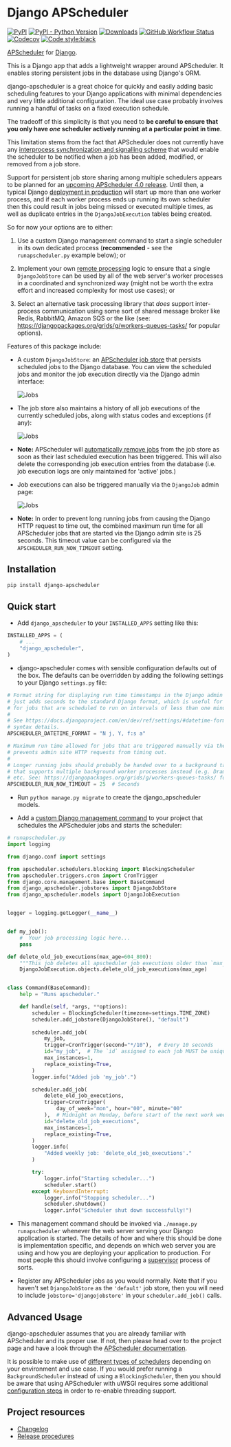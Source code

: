 Django APScheduler
==================

[![PyPI](https://img.shields.io/pypi/v/django-apscheduler)](https://pypi.org/project/django-apscheduler/)
[![PyPI - Python Version](https://img.shields.io/pypi/pyversions/django-apscheduler)](https://pypi.org/project/django-apscheduler/)
[![Downloads](https://pepy.tech/badge/django-apscheduler)](https://pepy.tech/project/django-apscheduler)
[![GitHub Workflow Status](https://img.shields.io/github/workflow/status/jcass77/django-apscheduler/Python%20package)](https://github.com/jcass77/django-apscheduler/actions?query=workflow%3A%22Python+package%22)
[![Codecov](https://img.shields.io/codecov/c/github/jcass77/django-apscheduler?token=e42b5e88-ff73-411e-9274-effc51049551)](https://codecov.io/gh/jcass77/django-apscheduler)
[![Code style:black](https://img.shields.io/badge/code%20style-black-black)](https://pypi.org/project/black)

[APScheduler](https://github.com/agronholm/apscheduler) for [Django](https://github.com/django/django).

This is a Django app that adds a lightweight wrapper around APScheduler. It enables storing persistent jobs in the
database using Django's ORM.

django-apscheduler is a great choice for quickly and easily adding basic scheduling features to your Django applications
with minimal dependencies and very little additional configuration. The ideal use case probably involves running a
handful of tasks on a fixed execution schedule.

The tradeoff of this simplicity is that you need to **be careful to ensure that you only have ***one*** scheduler
actively running at a particular point in time**.

This limitation stems from the fact that APScheduler does not currently have any [interprocess synchronization and
signalling scheme](https://apscheduler.readthedocs.io/en/latest/faq.html#how-do-i-share-a-single-job-store-among-one-or-more-worker-processes) 
that would enable the scheduler to be notified when a job has been added, modified, or removed from a job store.
 
Support for persistent job store sharing among multiple schedulers appears to be planned for an [upcoming APScheduler
4.0 release](https://github.com/agronholm/apscheduler/issues/465). Until then, a typical Django [deployment in
production](https://docs.djangoproject.com/en/dev/howto/deployment/#deploying-django) will start up more than one
worker process, and if each worker process ends up running its own scheduler then this could result in jobs being
missed or executed multiple times, as well as duplicate entries in the `DjangoJobExecution` tables being created.

So for now your options are to either:

1. Use a custom Django management command to start a single scheduler in its own dedicated process (**recommended** -
   see the `runapscheduler.py` example below); or
 
2. Implement your own [remote processing](https://apscheduler.readthedocs.io/en/latest/faq.html#how-do-i-share-a-single-job-store-among-one-or-more-worker-processes)
   logic to ensure that a single `DjangoJobStore` can be used by all of the web server's worker processes in a
   coordinated and synchronized way (might not be worth the extra effort and increased complexity for most use cases);
   or
  
3. Select an alternative task processing library that *does* support inter-process communication using some sort of
   shared message broker like Redis, RabbitMQ, Amazon SQS or the like (see: 
   https://djangopackages.org/grids/g/workers-queues-tasks/ for popular options).
  
Features of this package include:

- A custom `DjangoJobStore`: an [APScheduler job store](https://apscheduler.readthedocs.io/en/latest/extending.html#custom-job-stores)
  that persists scheduled jobs to the Django database. You can view the scheduled jobs and monitor the job execution
  directly via the Django admin interface:
  
  ![Jobs](docs/screenshots/job_overview.png)
  
- The job store also maintains a history of all job executions of the currently scheduled jobs, along with status codes
  and exceptions (if any):
  
  ![Jobs](docs/screenshots/execution_overview.png)
  
- **Note:** APScheduler will [automatically remove jobs](https://apscheduler.readthedocs.io/en/latest/userguide.html#removing-jobs)
  from the job store as soon as their last scheduled execution has been triggered. This will also delete the
  corresponding job execution entries from the database (i.e. job execution logs are only maintained for 'active' jobs.)
    
- Job executions can also be triggered manually via the `DjangoJob` admin page:

  ![Jobs](docs/screenshots/run_now.png)
  
- **Note:** In order to prevent long running jobs from causing the Django HTTP request to time out, the combined maximum
  run time for all APScheduler jobs that are started via the Django admin site is 25 seconds. This timeout value can be
  configured via the `APSCHEDULER_RUN_NOW_TIMEOUT` setting.

Installation
------------

```python
pip install django-apscheduler
```

Quick start
-----------

- Add ``django_apscheduler`` to your ``INSTALLED_APPS`` setting like this:
```python
INSTALLED_APPS = (
    # ...
    "django_apscheduler",
)
```

- django-apscheduler comes with sensible configuration defaults out of the box. The defaults can be overridden by adding
  the following settings to your Django `settings.py` file:
```python
# Format string for displaying run time timestamps in the Django admin site. The default
# just adds seconds to the standard Django format, which is useful for displaying the timestamps
# for jobs that are scheduled to run on intervals of less than one minute.
# 
# See https://docs.djangoproject.com/en/dev/ref/settings/#datetime-format for format string
# syntax details.
APSCHEDULER_DATETIME_FORMAT = "N j, Y, f:s a"

# Maximum run time allowed for jobs that are triggered manually via the Django admin site, which
# prevents admin site HTTP requests from timing out.
# 
# Longer running jobs should probably be handed over to a background task processing library
# that supports multiple background worker processes instead (e.g. Dramatiq, Celery, Django-RQ,
# etc. See: https://djangopackages.org/grids/g/workers-queues-tasks/ for popular options).
APSCHEDULER_RUN_NOW_TIMEOUT = 25  # Seconds
```

- Run `python manage.py migrate` to create the django_apscheduler models.

- Add a [custom Django management command](https://docs.djangoproject.com/en/dev/howto/custom-management-commands/) to your project
  that schedules the APScheduler jobs and starts the scheduler:
  
```python
# runapscheduler.py
import logging

from django.conf import settings

from apscheduler.schedulers.blocking import BlockingScheduler
from apscheduler.triggers.cron import CronTrigger
from django.core.management.base import BaseCommand
from django_apscheduler.jobstores import DjangoJobStore
from django_apscheduler.models import DjangoJobExecution


logger = logging.getLogger(__name__)


def my_job():
    #  Your job processing logic here... 
    pass

def delete_old_job_executions(max_age=604_800):
    """This job deletes all apscheduler job executions older than `max_age` from the database."""
    DjangoJobExecution.objects.delete_old_job_executions(max_age)


class Command(BaseCommand):
    help = "Runs apscheduler."

    def handle(self, *args, **options):
        scheduler = BlockingScheduler(timezone=settings.TIME_ZONE)
        scheduler.add_jobstore(DjangoJobStore(), "default")
        
        scheduler.add_job(
            my_job,
            trigger=CronTrigger(second="*/10"),  # Every 10 seconds
            id="my_job",  # The `id` assigned to each job MUST be unique
            max_instances=1,
            replace_existing=True,
        )
        logger.info("Added job 'my_job'.")

        scheduler.add_job(
            delete_old_job_executions,
            trigger=CronTrigger(
                day_of_week="mon", hour="00", minute="00"
            ),  # Midnight on Monday, before start of the next work week.
            id="delete_old_job_executions",
            max_instances=1,
            replace_existing=True,
        )
        logger.info(
            "Added weekly job: 'delete_old_job_executions'."
        )

        try:
            logger.info("Starting scheduler...")
            scheduler.start()
        except KeyboardInterrupt:
            logger.info("Stopping scheduler...")
            scheduler.shutdown()
            logger.info("Scheduler shut down successfully!")
```

- This management command should be invoked via `./manage.py runapscheduler` whenever the web server serving your Django
  application is started. The details of how and where this should be done is implementation specific, and depends on
  which web server you are using and how you are deploying your application to production. For most people this should
  involve configuring a [supervisor](http://supervisord.org) process of sorts. 
  
- Register any APScheduler jobs as you would normally. Note that if you haven't set `DjangoJobStore` as the `'default'`
  job store, then you will need to include `jobstore='djangojobstore'` in your `scheduler.add_job()` calls.


Advanced Usage
--------------

django-apscheduler assumes that you are already familiar with APScheduler and its proper use. If not, then please head
over to the project page and have a look through the [APScheduler documentation](https://apscheduler.readthedocs.io/en/latest/index.html).

It is possible to make use of [different types of schedulers](https://apscheduler.readthedocs.io/en/latest/userguide.html#choosing-the-right-scheduler-job-store-s-executor-s-and-trigger-s)
depending on your environment and use case. If you would prefer running a `BackgroundScheduler` instead of using a
`BlockingScheduler`, then you should be aware that using APScheduler with uWSGI requires some additional
[configuration steps](https://apscheduler.readthedocs.io/en/latest/faq.html#how-can-i-use-apscheduler-with-uwsgi) in
order to re-enable threading support.
  
  
## Project resources

- [Changelog](docs/changelog.md)
- [Release procedures](docs/releasing.md)
